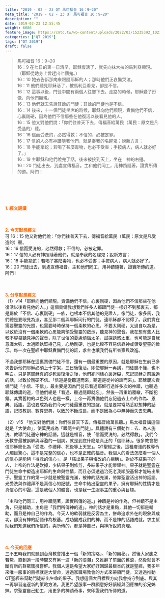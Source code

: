 ```yaml
---
title: "2019 - 02 - 23 QT 馬可福音 16：9~20"
meta_title: "2019 - 02 - 23 QT 馬可福音 16：9~20"
description: ""
date: 2019-02-23 12:55:45
weight: 6086
feature_image: https://cmtc.tw/wp-content/uploads/2022/03/15235392_10211799862337740_180693556567566654_o-1.webp
categories: ["QT 2019"]
tags: ["QT 2019"]
draft: false
---
```


<blockquote>馬可福音 16：9~20<br />
16：9 在七日的第一日清早，耶穌復活了，就先向抹大拉的馬利亞顯現。（耶穌從她身上曾趕出七個鬼。）<br />
16：10 她去告訴那向來跟隨耶穌的人；那時他們正哀慟哭泣。<br />
16：11 他們聽見耶穌活了，被馬利亞看見，卻是不信。<br />
16：12 這事以後，門徒中間有兩個人往鄉下去。走路的時候，耶穌變了形像，向他們顯現。<br />
16：13 他們就去告訴其餘的門徒；其餘的門徒也是不信。<br />
16：14 後來，十一個門徒坐席的時候，耶穌向他們顯現，責備他們不信，心裏剛硬，因為他們不信那些在他復活以後看見他的人。<br />
16：15 他又對他們說：「你們往普天下去，傳福音給萬民（萬民：原文是凡受造的）聽。<br />
16：16 信而受洗的，必然得救；不信的，必被定罪。<br />
16：17 信的人必有神蹟隨著他們，就是奉我的名趕鬼；說新方言；<br />
16：18 手能拿蛇；若喝了甚麼毒物，也必不受害；手按病人，病人就必好了。」<br />
16：19 主耶穌和他們說完了話，後來被接到天上，坐在　神的右邊。<br />
16：20 門徒出去，到處宣傳福音。主和他們同工，用神蹟隨著，證實所傳的道。阿們！</blockquote><br />
&nbsp;<br />
<br />
&nbsp;<br />
<br />
<span style="color: #ff6600;"><strong>1. </strong><strong>經文誦讀</strong></span><br />
<br />
<span style="color: #ff6600;"><strong> </strong></span><br />
<br />
<span style="color: #ff6600;"><strong>2. 今天默想</strong><strong>經文<br />
</strong></span>可 16：15 他又對他們說：「你們往普天下去，傳福音給萬民（萬民：原文是凡受造的）聽。<br />
16：16 信而受洗的，必然得救；不信的，必被定罪。<br />
16：17 信的人必有神蹟隨著他們，就是奉我的名趕鬼；說新方言；<br />
16：18 手能拿蛇；若喝了甚麼毒物，也必不受害；手按病人，病人就必好了。<br />
16：20 門徒出去，到處宣傳福音。主和他們同工，用神蹟隨著，證實所傳的道。阿們！<br />
<br />
&nbsp;<br />
<br />
<span style="color: #ff6600;"><strong>3. 分享默想經文<br />
</strong></span>（1）v14「耶穌向他們顯現，責備他們不信，心裏剛硬，因為他們不信那些在他復活以後看見他的人。」這個責備我想我們許多人都跟門徒一樣好不到那裏去，都是屬於「不信、心裏剛硬」一族，也根本不信其他的見證人。像門徒，像多馬，我們總是要眼見為憑，甚至那二個與耶穌同行的門徒，連耶穌都不認得了。我們實在需要聖靈的光照，也需要時時保持一個柔軟的心思，不要太剛硬，太過自以為是，以致於沒有一個柔軟的心思能夠領受聖靈的啟示，聽見神的聲音。我在想有些人比較不容易聽見神的聲音，除了世俗的憂慮煩惱太多，試探誘惑太重，也可能是自我意識太強、太過固執堅持己見，心地剛硬，也是比較不容易信靠神或領受聖靈的啟示。每一次在聖經中耶穌責備門徒的話，求主也讓我們有所省察與改進。<br />
<br />
不過我想耶穌在這裏責備門徒不信，還有一個最重要的原因，就是耶穌在生前已多次告訴他們耶穌必須上十字架，三日後復活。即使耶穌一再講，門徒聽不懂，也不明白。只是當耶穌真的從死裏復活之後，他們卻同樣心裏迷糊，忘記耶穌之前說過的話，以致於剛硬不信。「信道是從聽道而來，聽道是從神的話而來」。耶穌屢次責備門徒「小信、不信」，最主要是因為門徒已看過耶穌行過許多次的神蹟，也聽過耶穌傳講的道，但他們總是「看過、聽過隨即就忘」，然後一再重蹈覆轍，不斷犯錯。其實舊約的以色列人也是一樣，上帝一再責備他們忘記過去上帝的作為、恩典、話語。這也要成為我們今天門徒最重要的提醒，就是要常常熟悉默想神的話語，記取教訓、數算恩典，以致於不斷成長，而不是因為心中無神而失去恩典。<br />
<br />
（2）v15 「他又對他們說：你們往普天下去，傳福音給萬民聽。」馬太福音講這個就是「大使命」，使萬民成為「跟隨主的門徒」。具體說有三個動作：去、為人施洗、教導門徒遵守神的話語，這就是福音，使「信而受洗的，必然得救」。我們今天教會最被誤解與浮濫的一個詞，就是到底什麼是真正的「信耶穌」。很多教會把信耶穌簡化為「受洗、作禮拜、死後等上天堂」。QT聖經之後，這種膚淺的教導令人觸目驚心，這不是完整的信心，也不是正確的福音。我個人的看法怎麼看一個人的信心是能夠「得救的信心」，是「結出果子與悔改的心相稱」。對於不結果子的人，上帝的作法是砍掉，少結果子則修剪，多結果子才能榮耀神。果子就是聖靈在門徒生命中塑造出耶穌的生命與性情，而且必須透過治死老我順服基督才能結出果子。聖靈工作的第一步就是被聖靈充滿，被神的話充滿，倚靠聖靈活出神的話語。光受洗與作禮拜不是真信心的記號，生命中結出聖靈的果子，擁有耶穌的性情才是真信心的印證，這是我個人的體會，也是我一生服事主的重心與目標。<br />
<br />
「主和他們同工，用神蹟隨著，證實所傳的道。」神蹟是神的作為，但神蹟不是主角，只是輔助，主角是「我們所傳神的道」。神的話才是重點，其他一切都是輔助，而且是神自己的作為。今天人的軟弱就是反客為主，拼命追求外在的現象與成功，卻沒有神的話語作為根基。成功變成我們的神，而不是神的話語成就。求主幫助我們知道我們所信的，與所傳的，都是神自己，與神所說的真理。<br />
<br />
&nbsp;<br />
<br />
<span style="color: #ff6600;"><strong>4. 今天的回應<br />
</strong></span>三不五時我們就聽到台灣教會推出一個「新的策略」、「新的奧秘」，然後大家趨之若騖，直到過一段時間又有另一波「新的浪潮」又推翻了前面的舊浪，然後就會不斷有新的群眾簇擁嘗鮮。我個人還是希望大家好好回歸最根本的就是聖經，我多年來唯一服事的目標就是大使命，透過家職場教會的方式來帶領門徒，又透過推動QT聖經來幫助門徒結出生命的果子。我想這個大目標與方向我會持守到底。與其一再學習追逐新的策略方法，我更希望服事一群願意好好讀經與回應神的弟兄姊妹。求聖靈自己動工，用更多的神蹟奇事，來印證我們所傳的道。<br />
<br />
&nbsp;
        
